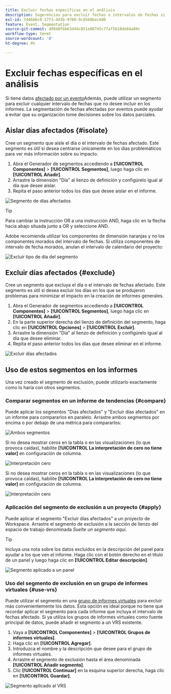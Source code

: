 ```yaml
---
title: Excluir fechas específicas en el análisis
description: Sugerencias para excluir fechas o intervalos de fechas si no desea incluirlas en los informes.
exl-id: 744666c0-17f3-443b-9760-9c8568bec600
feature: Event, Segmentation
source-git-commit: d9948fbb63d44c851e08745c77af5618de84a89c
workflow-type: tm+mt
source-wordcount: '0'
ht-degree: 0%

---
```


# Excluir fechas específicas en el análisis

Si tiene datos [afectado por un evento](overview.md)Además, puede utilizar un segmento para excluir cualquier intervalo de fechas que no desee incluir en los informes. La segmentación de fechas afectadas por eventos puede ayudar a evitar que su organización tome decisiones sobre los datos parciales.

## Aislar días afectados {#isolate}

Cree un segmento que aísle el día o el intervalo de fechas afectado. Este segmento es útil si desea centrarse únicamente en los días problemáticos para ver más información sobre su impacto.

1. Abra el Generador de segmentos accediendo a **[!UICONTROL Componentes]** > **[!UICONTROL Segmentos]**, luego haga clic en **[!UICONTROL Añadir]**.
2. Arrastre la dimensión &quot;Día&quot; al lienzo de definición y configúrelo igual al día que desee aislar.
3. Repita el paso anterior todos los días que desee aislar en el informe.

![Segmento de días afectados](assets/affected_days.jpg)

>[!TIP]
>
>Para cambiar la instrucción OR a una instrucción AND, haga clic en la flecha hacia abajo situada junto a OR y seleccione AND.

Adobe recomienda utilizar los componentes de dimensión naranjas y no los componentes morados del intervalo de fechas. Si utiliza componentes de intervalo de fecha morados, anulan el intervalo de calendario del proyecto:

![Excluir tipo de día del segmento](assets/exclude_segment_day_type.jpg)

## Excluir días afectados {#exclude}

Cree un segmento que excluya el día o el intervalo de fechas afectado. Este segmento es útil si desea excluir los días en los que se produjeron problemas para minimizar el impacto en la creación de informes generales.

1. Abra el Generador de segmentos accediendo a **[!UICONTROL Componentes]** > **[!UICONTROL Segmentos]**, luego haga clic en **[!UICONTROL Añadir]**.
2. En la parte superior derecha del lienzo de definición del segmento, haga clic en **[!UICONTROL Opciones]** > **[!UICONTROL Excluir]**.
3. Arrastre la dimensión &quot;Día&quot; al lienzo de definición y configúrelo igual al día que desee eliminar.
4. Repita el paso anterior todos los días que desee eliminar en el informe.

![Excluir días afectados](assets/exclude_affected_days.jpg)

## Uso de estos segmentos en los informes

Una vez creado el segmento de exclusión, puede utilizarlo exactamente como lo haría con otros segmentos.

### Comparar segmentos en un informe de tendencias {#compare}

Puede aplicar los segmentos &quot;Días afectados&quot; y &quot;Excluir días afectados&quot; en un informe para compararlos en paralelo. Arrastre ambos segmentos por encima o por debajo de una métrica para compararlos:

![Ambos segmentos](assets/affected_and_exclude.png)

Si no desea mostrar ceros en la tabla o en las visualizaciones (lo que provoca caídas), habilite **[!UICONTROL La interpretación de cero no tiene valor]** en configuración de columna.

![Interpretación cero](assets/interpret_zero.png)

Si no desea mostrar ceros en la tabla o en las visualizaciones (lo que provoca caídas), habilite **[!UICONTROL La interpretación de cero no tiene valor]** en configuración de columna.

![Interpretación cero](assets/interpret_zero.png)

### Aplicación del segmento de exclusión a un proyecto {#apply}

Puede aplicar el segmento &quot;Excluir días afectados&quot; a un proyecto de Workspace. Arrastre el segmento de exclusión a la sección de lienzo del espacio de trabajo denominada *Suelte un segmento aquí*.

>[!TIP]
>
>Incluya una nota sobre los datos excluidos en la descripción del panel para ayudar a los que ven el informe. Haga clic con el botón derecho en el título de un panel y luego haga clic en **[!UICONTROL Editar descripción]**.

![Segmento aplicado a un panel](assets/exclude_segment_panel.jpg)

### Uso del segmento de exclusión en un grupo de informes virtuales {#use-vrs}

Puede utilizar el segmento en una [grupo de informes virtuales](/help/components/vrs/vrs-about.md) para excluir más convenientemente los datos. Esta opción es ideal porque no tiene que recordar aplicar el segmento para cada informe que incluya el intervalo de fechas afectado. Si ya utiliza los grupos de informes virtuales como fuente principal de datos, puede añadir el segmento a un VRS existente.

1. Vaya a **[!UICONTROL Componentes]** > **[!UICONTROL Grupos de informes virtuales]**.
2. Haga clic en **[!UICONTROL Agregar]**.
3. Introduzca el nombre y la descripción que desee para el grupo de informes virtuales.
4. Arrastre el segmento de exclusión hasta el área denominada **[!UICONTROL Añadir segmento]**.
5. Clic **[!UICONTROL Continuar]** en la esquina superior derecha, haga clic en **[!UICONTROL Guardar]**.

![Segmento aplicado al VRS](assets/exclude_segment_vrs.png)
